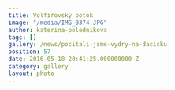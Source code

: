 ```yaml
---
title: Volfířovský potok
image: "/media/IMG_0374.JPG"
author: katerina-polednikova
tags: []
gallery: /news/pocitali-jsme-vydry-na-dacicku
position: 57
date: 2016-05-18 20:41:25.000000000 Z
category: gallery
layout: photo
---
```

